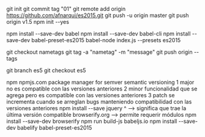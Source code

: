 git init 
git commit tag "01"
git remote add origin https://github.com/afnarqui/es2015.git
git push -u origin master
git push origin v1.5
npm init --yes

npm install --save-dev babel
npm install --save-dev babel-cli
npm install --save-dev babel-preset-es2015
babel-node index.js --presets es2015

git checkout nametags
git tag -a "nametag" -m "message"
git push origin --tags 

git branch es5
git checkout es5

npm 
npmjs.com
package manager for 
semver semantic versioning 
1 major no es compatible con las versiones anteriores
2 minor funcionalidad que se agrega pero es compatible con las versiones anteriores 
3 patch se incrementa cuando se arreglan bugs manteniendo compatibilidad con las versiones anteriores
npm install --save jquery
^ --> significa que trae la última versión compatible 
browserify.org --> permite requerir módulos
npm install --save-dev browserify
npm run build-js
babeljs.io
npm install --save-dev babelify babel-preset-es2015
